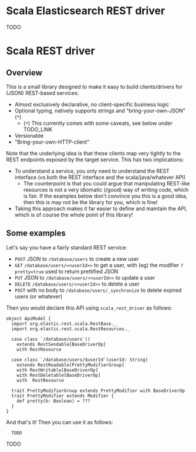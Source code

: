 # Scala Elasticsearch REST driver

TODO

# Scala REST driver

## Overview

This is a small library designed to make it easy to build clients/drivers for (JSON) REST-based services:
* Almost exclusively declarative, no client-specific business logic
* Optional typing, natively supports strings and "bring-your-own-JSON" (`*`)
   * (`*`) This currently comes with some caveats, see below under TODO_LINK
* Versionable
* "Bring-your-own-HTTP-client"

Note that the underlying idea is that these clients map very tightly to the REST endpoints exposed by the target service. This has two implications:
* To understand a service, you only need to understand the REST interface (vs both the REST interface and the scala/java/whatever API)
   * The counterpoint is that you could argue that manipulating REST-like resources is not a very idiomatic (/good) way of writing code, which is fair. If the examples below don't convince you this is a good idea, then this is may not be the library for you, which is fine!
* Taking this approach makes it far easier to define and maintain the API, which is of course the whole point of this library!

## Some examples

Let's say you have a fairly standard REST service:
* `POST` JSON to `/database/users` to create a new user
* `GET` `/database/users/<<userId>>` to get a user, with (eg) the modifier `?pretty=true` used to return prettified JSON
* `PUT` JSON to `/database/users/<<userId>>` to update a user
* `DELETE` `/database/users/<<userId>>` to delete a user
* `POST` with no body to `/database/users/_synchronize` to delete expired users (or whatever)  

Then you would declare this API using `scala_rest_driver` as follows:

```
object ApiModel {
  import org.elastic.rest.scala.RestBase._
  import org.elastic.rest.scala.RestResources._

  case class `/database/users`() 
    extends RestSendable[BaseDriverOp]
    with RestResource

  case class `/database/users/$userId`(userId: String) 
    extends RestReadable[PrettyModifierGroup]
    with RestWritable[BaseDriverOp]
    with RestDeletable[BaseDriverOp]
    with  RestResource

  trait PrettyModifierGroup extends PrettyModifier with BaseDriverOp
  trait PrettyModifier extends Modifier {
    def pretty(b: Boolean) = ???
  }
}
```

And that's it! Then you can use it as follows:

```
  TODO
```

TODO
